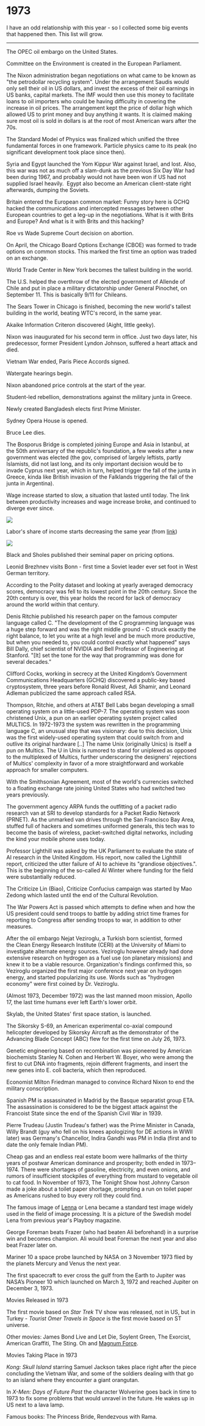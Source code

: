 # 1973

I have an odd relationship with this year - so I collected some
big events that happened then. This list will grow.

---

The OPEC oil embargo on the United States.

Committee on the Environment is created in the European Parliament.

The Nixon administration began negotiations on what came to be known
as "the petrodollar recycling system". Under the arrangement Saudis
would only sell their oil in US dollars, and invest the excess of
their oil earnings in US banks, capital markets. The IMF would then
use this money to facilitate loans to oil importers who could be
having difficulty in covering the increase in oil prices. The
arrangement kept the price of dollar high which allowed US to print
money and buy anything it wants. It is claimed making sure most oil is
sold in dollars is at the root of most American wars after the 70s.

The Standard Model of Physics was finalized which unified the three
fundamental forces in one framework. Particle physics came to its peak
(no significant development took place since then).

Syria and Egypt launched the Yom Kippur War against Israel, and
lost. Also, this war was not as much off a slam-dunk as the previous
Six Day War had been during 1967, and probably would not have been won
if US had not supplied Israel heavily.  Egypt also become an American
client-state right afterwards, dumping the Soviets.

Britain entered the European common market: Funny story here is GCHQ
hacked the communications and intercepted messages between other
European countries to get a leg-up in the negotiations. What is it
with Brits and Europe? And what is it with Brits and this hacking?

Roe vs Wade Supreme Court decision on abortion.

On April, the Chicago Board Options Exchange (CBOE) was formed to
trade options on common stocks. This marked the first time an option
was traded on an exchange.

World Trade Center in New York becomes the tallest building in the
world.

The U.S. helped the overthrow of the elected government of Allende of
Chile and put in place a military dictatorship under General Pinochet,
on September 11. This is basically 9/11 for Chileans.

The Sears Tower in Chicago is finished, becoming the new world's
tallest building in the world, beating WTC's record, in the same year.

Akaike Information Criteron discovered (Aight, little geeky).

Nixon was inaugurated for his second term in office. Just two days
later, his predecessor, former President Lyndon Johnson, suffered a
heart attack and died.

Vietnam War ended, Paris Piece Accords signed.

Watergate hearings begin.

Nixon abandoned price controls at the start of the year.

Student-led rebellion, demonstrations against the military junta in
Greece.

Newly created Bangladesh elects first Prime Minister.

Sydney Opera House is opened.

Bruce Lee dies. 

The Bosporus Bridge is completed joining Europe and Asia in Istanbul,
at the 50th anniversary of the republic's foundation, a few weeks
after a new government was elected (the gov, comprised of largely
leftists, partly Islamists, did not last long, and its only important
decision would be to invade Cyprus next year, which in turn, helped
trigger the fall of the junta in Greece, kinda like British invasion
of the Falklands triggering the fall of the junta in Argentina).

Wage increase started to slow, a situation that lasted until today.
The link between productivity increases and wage increase broke, and
continued to diverge ever since.

![](prod.png)

Labor's share of income starts decreasing the same year (from [link](https://www.bls.gov/opub/ted/2017/labor-share-of-output-has-declined-since-1947.htm))

![](labor_share.png)

Black and Sholes published their seminal paper on pricing options.

Leonid Brezhnev visits Bonn - first time a Soviet leader ever set foot
in West German territory.

According to the Polity dataset and looking at yearly averaged
democracy scores, democracy was fell to its lowest point in the 20th
century. Since the 20th century is over, this year holds the record
for lack of democracy around the world within that century.

Denis Ritchie published his research paper on the famous computer
language called C. "The development of the C programming language was
a huge step forward and was the right middle ground - C struck exactly
the right balance, to let you write at a high level and be much more
productive, but when you needed to, you could control exactly what
happened" says Bill Dally, chief scientist of NVIDIA and Bell
Professor of Engineering at Stanford. "[It] set the tone for the way
that programming was done for several decades."

Clifford Cocks, working in secrecy at the United Kingdom’s Government
Communications Headquarters (GCHQ) discovered a public-key based
cryptosystem, three years before Ronald Rivest, Adi Shamir, and
Leonard Adleman publicized the same approach called RSA.

Thompson, Ritchie, and others at AT&T Bell Labs began developing a
small operating system on a little-used PDP-7. The operating system
was soon christened Unix, a pun on an earlier operating system project
called MULTICS. In 1972-1973 the system was rewritten in the
programming language C, an unusual step that was visionary: due to
this decision, Unix was the first widely-used operating system that
could switch from and outlive its original hardware [..] The name Unix
(originally Unics) is itself a pun on Multics. The U in Unix is
rumored to stand for uniplexed as opposed to the multiplexed of
Multics, further underscoring the designers' rejections of Multics'
complexity in favor of a more straightforward and workable approach
for smaller computers.

With the Smithsonian Agreement, most of the world's currencies
switched to a floating exchange rate joining United States who had
switched two years previously.

The government agency ARPA funds the outfitting of a packet radio
research van at SRI to develop standards for a Packet Radio Network
(PRNET). As the unmarked van drives through the San Francisco Bay
Area, stuffed full of hackers and sometimes uniformed generals, this
tech was to become the basis of wireless, packet-switched digital
networks, including the kind your mobile phone uses today.

Professor Lighthill was asked by the UK Parliament to evaluate the
state of AI research in the United Kingdom. His report, now called the
Lighthill report, criticized the utter failure of AI to achieve its
"grandiose objectives.". This is the beginning of the so-called AI
Winter where funding for the field were substantially reduced.

The Criticize Lin (Biao), Criticize Confucius campaign was started by
Mao Zedong which lasted until the end of the Cultural Revolution.

The War Powers Act is passed which attempts to define when and how the
US president could send troops to battle by adding strict time frames
for reporting to Congress after sending troops to war, in addition to
other measures.

After the oil embargo Nejat Veziroglu, a Turkish born scientist,
formed the Clean Energy Research Institute (CERI) at the University of
Miami to investigate alternate energy sources. Veziroglu however
already had done extensive research on hydrogen as a fuel use (on
planetary missions) and knew it to be a viable
resource. Organization's findings confirmed this, so Veziroglu
organized the first major conference next year on hydrogen energy, and
started popularizing its use. Words such as "hydrogen economy" were
first coined by Dr. Veziroglu.

(Almost 1973, December 1972) was the last manned moon mission, Apollo
17, the last time humans ever left Earth's lower orbit.

Skylab, the United States' first space station, is launched.

The Sikorsky S-69, an American experimental co-axial compound
helicopter developed by Sikorsky Aircraft as the demonstrator of the
Advancing Blade Concept (ABC) flew for the first time on July 26,
1973.

Genetic engineering based on recombination was pioneered by American
biochemists Stanley N. Cohen and Herbert W. Boyer, who were among the
first to cut DNA into fragments, rejoin different fragments, and
insert the new genes into E. coli bacteria, which then reproduced.

Economist Milton Friedman managed to convince Richard Nixon to end the
military conscription.

Spanish PM is assassinated in Madrid by the Basque separatist group
ETA. The assassination is considered to be the biggest attack against
the Francoist State since the end of the Spanish Civil War in 1939.

Pierre Trudeau (Justin Trudeau's father) was the Prime Minister in
Canada, Willy Brandt (guy who fell on his knees apologizing for DE
actions in WWII later) was Germany's Chancellor, Indira Gandhi was PM
in India (first and to date the only female Indian PM).

Cheap gas and an endless real estate boom were hallmarks of the thirty
years of postwar American dominance and prosperity; both ended in
1973–1974. There were shortages of gasoline, electricity, and even
onions, and rumors of insufficient stockpiles of everything from
mustard to vegetable oil to cat food. In November of 1973, The Tonight
Show host Johnny Carson made a joke about a toilet paper shortage,
prompting a run on toilet paper as Americans rushed to buy every roll
they could find.

The famous image of [Lenna](https://en.wikipedia.org/wiki/Lenna) or
Lena became a standard test image widely used in the field of image
processing. It is a picture of the Swedish model Lena from previous
year's Playboy magazine.

George Foreman beats Frazer (who had beaten Ali beforehand) in a
surprise win and becomes champion. Ali would beat Foreman the next
year and also beat Frazer later on.

Mariner 10 a space probe launched by NASA on 3 November 1973 flied by
the planets Mercury and Venus the next year.

The first spacecraft to ever cross the gulf from the Earth to Jupiter
was NASA’s Pioneer 10 which launched on March 3, 1972 and reached
Jupiter on December 3, 1973.

Movies Released in 1973

The first movie based on *Star Trek* TV show was released, not in US,
but in Turkey - *Tourist Omer Travels in Space* is the first movie
based on ST universe.

Other movies: James Bond Live and Let Die, Soylent Green, The
Exorcist, American Graffiti, The Sting. Oh and [Magnum
Force](https://encrypted-tbn0.gstatic.com/images?q=tbn:ANd9GcQtzIrzo-G82xJuy4dGijVDFwWoJMxmMhxKKuzuDwxUTqoDwJBQ).

Movies Taking Place in 1973

*Kong: Skull Island* starring Samuel Jackson takes place right after
the piece concluding the Vietnam War, and some of the soldiers
dealing with that go to an island where they encounter a giant
orangutan.

In *X-Men: Days of Future Past* the character Wolverine goes back in
time to 1973 to fix some problems that would unravel in the future. He
wakes up in US next to a lava lamp.

Famous books: The Princess Bride, Rendezvous with Rama.


